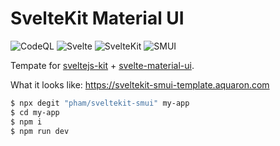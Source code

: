 # SvelteKit Material UI
![CodeQL](https://github.com/pham/sveltekit-smui-template/actions/workflows/codeql-analysis.yml/badge.svg)
![Svelte](https://badgen.net/npm/v/svelte?label=Svelte)
![SvelteKit](https://badgen.net/npm/v/@sveltejs/kit/next?label=SvelteKit)
![SMUI](https://badgen.net/npm/v/smui?label=SMUI)

Tempate for [sveltejs-kit] + [svelte-material-ui].

What it looks like:
https://sveltekit-smui-template.aquaron.com

```sh
$ npx degit "pham/sveltekit-smui" my-app
$ cd my-app
$ npm i
$ npm run dev
```

[sveltejs-kit]: https://github.com/sveltejs/kit
[svelte-material-ui]: https://github.com/hperrin/svelte-material-ui
